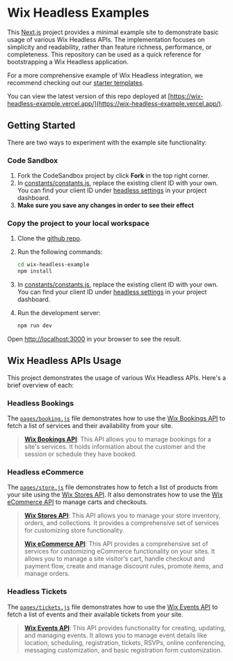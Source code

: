 # Wix Headless Examples

This [Next.js](https://nextjs.org/) project provides a minimal example site to demonstrate basic usage of various Wix
Headless APIs. The implementation focuses on simplicity and readability, rather than feature richness, performance, or
completeness. This repository can be used as a quick reference for bootstrapping a Wix Headless application.

For a more comprehensive example of Wix Headless integration, we recommend checking out
our [starter templates](https://www.wix.com/developers/headless/templates).

You can view the latest version of this repo deployed
at [https://wix-headless-example.vercel.app/](https://wix-headless-example.vercel.app/).

## Getting Started

There are two ways to experiment with the example site functionality:

### Code Sandbox

1. Fork the CodeSandbox project by click **Fork** in the top right corner.
2. In [constants/constants.js](./constants/constants.js), replace the existing client ID with your own. You can find
   your client
   ID
   under [headless settings](https://www.wix.com/my-account/site-selector/?buttonText=Select%20Site&title=Select%20a%20Site&autoSelectOnSingleSite=true&actionUrl=https:%2F%2Fwww.wix.com%2Fdashboard%2F%7B%7BmetaSiteId%7D%7D%2Foauth-apps-settings)
   in your project dashboard.
3. **Make sure you save any changes in order to see their effect**

### Copy the project to your local workspace

1. Clone the [github repo](https://github.com/wix/wix-headless-example/tree/main).
2. Run the following commands:

    ```bash
    cd wix-headless-example
    npm install
    ```

3. In [constants/constants.js](./constants/constants.js), replace the existing client ID with your own. You can find
   your client
   ID
   under [headless settings](https://www.wix.com/my-account/site-selector/?buttonText=Select%20Site&title=Select%20a%20Site&autoSelectOnSingleSite=true&actionUrl=https:%2F%2Fwww.wix.com%2Fdashboard%2F%7B%7BmetaSiteId%7D%7D%2Foauth-apps-settings)
   in your project dashboard.
4. Run the development server:

    ```bash
    npm run dev
    ```

Open [http://localhost:3000](http://localhost:3000) in your browser to see the result.

## Wix Headless APIs Usage

This project demonstrates the usage of various Wix Headless APIs. Here's a brief overview of each:

### Headless Bookings

The [`pages/booking.js`](./pages/booking.js) file demonstrates how to use
the [Wix Bookings API](https://dev.wix.com/docs/sdk/backend-modules/bookings/bookings/introduction) to fetch a list of
services and their availability from your site.

> **[Wix Bookings API](https://dev.wix.com/docs/sdk/backend-modules/bookings/bookings/introduction)**: This API allows
> you to manage bookings for a site's services. It holds information about the customer and the session or schedule they
> have booked.

### Headless eCommerce

The [`pages/store.js`](./pages/store.js) file demonstrates how to fetch a list of products from your site using
the [Wix Stores API](https://dev.wix.com/docs/sdk/backend-modules/stores). It also demonstrates how to use
the [Wix eCommerce API](https://dev.wix.com/docs/sdk/backend-modules/ecom/introduction) to manage carts and checkouts.

> **[Wix Stores API](https://dev.wix.com/docs/sdk/backend-modules/stores)**: This API allows you to manage your store
> inventory, orders, and collections.
> It provides a comprehensive set of services for customizing store functionality.
>
> **[Wix eCommerce API](https://dev.wix.com/docs/sdk/backend-modules/ecom/introduction)**: This API provides a
> comprehensive set of services for customizing eCommerce functionality on your sites.
> It allows you to manage a site visitor's cart, handle checkout and payment flow, create and manage discount rules,
> promote items, and manage orders.

### Headless Tickets

The [`pages/tickets.js`](./pages/tickets.js) file demonstrates how to use
the [Wix Events API](https://dev.wix.com/docs/sdk/backend-modules/events/introduction) to fetch a list of events and
their available tickets from your site.

> **[Wix Events API](https://dev.wix.com/docs/sdk/backend-modules/events/introduction)**: This API provides
> functionality for creating, updating, and managing events.
> It allows you to manage event details like location, scheduling, registration, tickets, RSVPs, online conferencing,
> messaging customization, and basic registration form customization.

